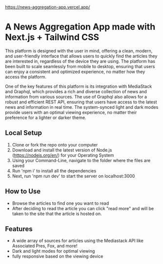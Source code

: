 https://news-aggregation-app.vercel.app/

# A News Aggregation App made with Next.js + Tailwind CSS 
This platform is designed with the user in mind, offering a clean, modern, and user-friendly interface that allows users to quickly find the articles they are interested in, regardless of the device they are using. The platform has been built to scale seamlessly from mobile to desktop, ensuring that users can enjoy a consistent and optimized experience, no matter how they access the platform.

One of the key features of this platform is its integration with MediaStack and Graphql, which provides a rich and diverse collection of news and information from various sources. The use of Graphql also allows for a robust and efficient REST API, ensuring that users have access to the latest news and information in real time. The system-synced light and dark modes provide users with an optimal viewing experience, no matter their preference for a lighter or darker theme.


## Local Setup
1. Clone or fork the repo onto your computer
2. Download and install the latest version of Node.js (https://nodejs.org/en/) for your Operating System
3. Using your Command-Line, navigate to the folder where the files are saved
4. Run 'npm i' to install all the dependencies
5. Next, run 'npm run dev' to start the server on localhost:3000

## How to Use
- Browse the articles to find one you want to read
- After deciding to read the article you can click "read more" and will be taken to the site that the article is hosted on.

## Features
- A wide array of sources for articles using the Mediastack API like Associated Pres, Fox, and more!
- Dark and light modes for optimal viewing 
- fully responsive based on the viewing device 







